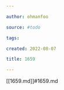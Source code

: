 ```yaml
---

author: ohmanfoo

source: #todo

tags: 

created: 2022-08-07

title: 1659

---
```

[[1659.md]]#1659.md